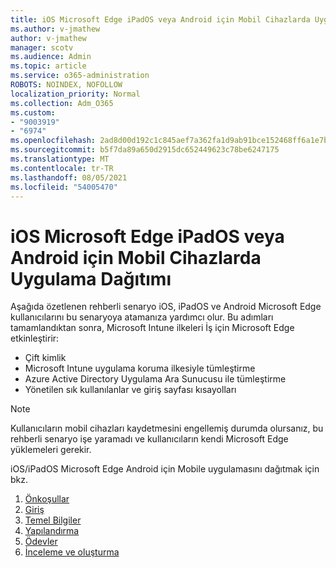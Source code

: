 ```yaml
---
title: iOS Microsoft Edge iPadOS veya Android için Mobil Cihazlarda Uygulama Dağıtımı
ms.author: v-jmathew
author: v-jmathew
manager: scotv
ms.audience: Admin
ms.topic: article
ms.service: o365-administration
ROBOTS: NOINDEX, NOFOLLOW
localization_priority: Normal
ms.collection: Adm_O365
ms.custom:
- "9003919"
- "6974"
ms.openlocfilehash: 2ad8d00d192c1c845aef7a362fa1d9ab91bce152468ff6a1e7bf6ad9250eb5c1
ms.sourcegitcommit: b5f7da89a650d2915dc652449623c78be6247175
ms.translationtype: MT
ms.contentlocale: tr-TR
ms.lasthandoff: 08/05/2021
ms.locfileid: "54005470"
---
```

# <a name="deploy-microsoft-edge-for-mobile-for-iosipados-or-android"></a>iOS Microsoft Edge iPadOS veya Android için Mobil Cihazlarda Uygulama Dağıtımı

Aşağıda özetlenen rehberli senaryo iOS, iPadOS ve Android Microsoft Edge kullanıcılarını bu senaryoya atamanıza yardımcı olur. Bu adımları tamamlandıktan sonra, Microsoft Intune ilkeleri İş için Microsoft Edge etkinleştirir:

- Çift kimlik
- Microsoft Intune uygulama koruma ilkesiyle tümleştirme
- Azure Active Directory Uygulama Ara Sunucusu ile tümleştirme
- Yönetilen sık kullanılanlar ve giriş sayfası kısayolları

> [!NOTE]
> Kullanıcıların mobil cihazları kaydetmesini engellemiş durumda olursanız, bu rehberli senaryo işe yaramadı ve kullanıcıların kendi Microsoft Edge yüklemeleri gerekir.

iOS/iPadOS Microsoft Edge Android için Mobile uygulamasını dağıtmak için bkz.

1. [Önkoşullar](https://go.microsoft.com/fwlink/?linkid=2133027)
2. [Giriş](https://go.microsoft.com/fwlink/?linkid=2133520)
3. [Temel Bilgiler](https://go.microsoft.com/fwlink/?linkid=2133421)
4. [Yapılandırma](https://go.microsoft.com/fwlink/?linkid=2133521)
5. [Ödevler](https://go.microsoft.com/fwlink/?linkid=2132869)
6. [İnceleme ve oluşturma](https://go.microsoft.com/fwlink/?linkid=2133522)
